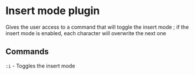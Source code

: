 # Insert mode plugin
Gives the user access to a command that will toggle the insert mode ; if the insert mode is enabled, each character will overwrite the next one

## Commands
`:i` - Toggles the insert mode 